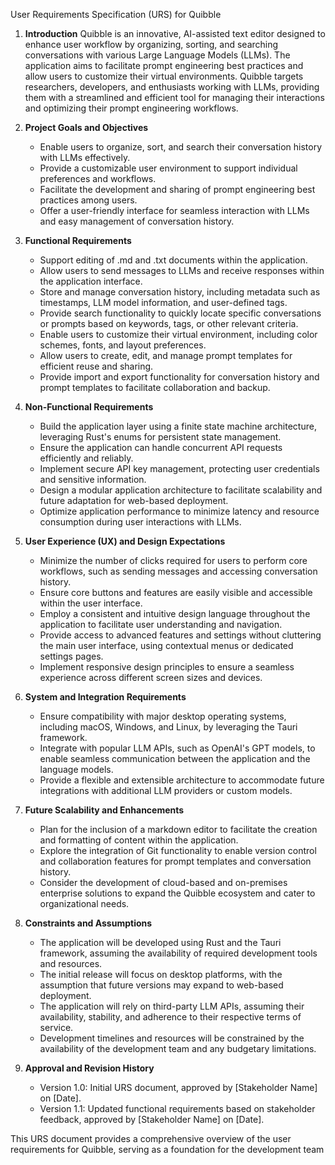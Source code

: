 User Requirements Specification (URS) for Quibble

1. **Introduction**
   Quibble is an innovative, AI-assisted text editor designed to enhance user workflow by organizing, sorting, and searching conversations with various Large Language Models (LLMs). The application aims to facilitate prompt engineering best practices and allow users to customize their virtual environments. Quibble targets researchers, developers, and enthusiasts working with LLMs, providing them with a streamlined and efficient tool for managing their interactions and optimizing their prompt engineering workflows.

2. **Project Goals and Objectives**
   - Enable users to organize, sort, and search their conversation history with LLMs effectively.
   - Provide a customizable user environment to support individual preferences and workflows.
   - Facilitate the development and sharing of prompt engineering best practices among users.
   - Offer a user-friendly interface for seamless interaction with LLMs and easy management of conversation history.

3. **Functional Requirements**
   - Support editing of .md and .txt documents within the application.
   - Allow users to send messages to LLMs and receive responses within the application interface.
   - Store and manage conversation history, including metadata such as timestamps, LLM model information, and user-defined tags.
   - Provide search functionality to quickly locate specific conversations or prompts based on keywords, tags, or other relevant criteria.
   - Enable users to customize their virtual environment, including color schemes, fonts, and layout preferences.
   - Allow users to create, edit, and manage prompt templates for efficient reuse and sharing.
   - Provide import and export functionality for conversation history and prompt templates to facilitate collaboration and backup.

4. **Non-Functional Requirements**
   - Build the application layer using a finite state machine architecture, leveraging Rust's enums for persistent state management.
   - Ensure the application can handle concurrent API requests efficiently and reliably.
   - Implement secure API key management, protecting user credentials and sensitive information.
   - Design a modular application architecture to facilitate scalability and future adaptation for web-based deployment.
   - Optimize application performance to minimize latency and resource consumption during user interactions with LLMs.

5. **User Experience (UX) and Design Expectations**
   - Minimize the number of clicks required for users to perform core workflows, such as sending messages and accessing conversation history.
   - Ensure core buttons and features are easily visible and accessible within the user interface.
   - Employ a consistent and intuitive design language throughout the application to facilitate user understanding and navigation.
   - Provide access to advanced features and settings without cluttering the main user interface, using contextual menus or dedicated settings pages.
   - Implement responsive design principles to ensure a seamless experience across different screen sizes and devices.

6. **System and Integration Requirements**
   - Ensure compatibility with major desktop operating systems, including macOS, Windows, and Linux, by leveraging the Tauri framework.
   - Integrate with popular LLM APIs, such as OpenAI's GPT models, to enable seamless communication between the application and the language models.
   - Provide a flexible and extensible architecture to accommodate future integrations with additional LLM providers or custom models.

7. **Future Scalability and Enhancements**
   - Plan for the inclusion of a markdown editor to facilitate the creation and formatting of content within the application.
   - Explore the integration of Git functionality to enable version control and collaboration features for prompt templates and conversation history.
   - Consider the development of cloud-based and on-premises enterprise solutions to expand the Quibble ecosystem and cater to organizational needs.

8. **Constraints and Assumptions**
   - The application will be developed using Rust and the Tauri framework, assuming the availability of required development tools and resources.
   - The initial release will focus on desktop platforms, with the assumption that future versions may expand to web-based deployment.
   - The application will rely on third-party LLM APIs, assuming their availability, stability, and adherence to their respective terms of service.
   - Development timelines and resources will be constrained by the availability of the development team and any budgetary limitations.

9. **Approval and Revision History**
   - Version 1.0: Initial URS document, approved by [Stakeholder Name] on [Date].
   - Version 1.1: Updated functional requirements based on stakeholder feedback, approved by [Stakeholder Name] on [Date].

This URS document provides a comprehensive overview of the user requirements for Quibble, serving as a foundation for the development team
